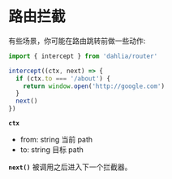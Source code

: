 # 路由拦截

有些场景，你可能在路由跳转前做一些动作:

```js
import { intercept } from 'dahlia/router'

intercept((ctx, next) => {
  if (ctx.to === '/about') {
    return window.open('http://google.com')
  }
  next()
})
```

**`ctx`**

- from: string 当前 path
- to: string 目标 path

**`next()`** 被调用之后进入下一个拦截器。
